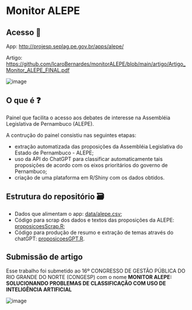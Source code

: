 # Monitor ALEPE

## Acesso 🔗
App: http://projesp.seplag.pe.gov.br/apps/alepe/

Artigo: https://github.com/IcaroBernardes/monitorALEPE/blob/main/artigo/Artigo_Monitor_ALEPE_FINAL.pdf

![image](https://github.com/IcaroBernardes/monitorALEPE/assets/7217965/96b39b1e-f4fa-4604-9bd1-ff7fecad2f90)

## O que é ❓
Painel que facilita o acesso aos debates de interesse na Assembléia Legislativa de Pernambuco (ALEPE).

A contrução do painel consistiu nas seguintes etapas:
- extração automatizada das proposições da Assembléia Legislativa do Estado de Pernambuco - ALEPE;
- uso da API do ChatGPT para classificar automaticamente tais proposições de acordo com os eixos prioritários do governo de Pernambuco;
- criação de uma plataforma em R/Shiny com os dados obtidos.

## Estrutura do repositório 🗃️
- Dados que alimentam o app: [data/alepe.csv](https://github.com/IcaroBernardes/monitorALEPE/blob/main/data/alepe.csv);
- Código para scrap dos dados e textos das proposições da ALEPE: [proposicoesScrap.R](https://github.com/IcaroBernardes/monitorALEPE/blob/main/proposicoesScrap.R);
- Código para produção de resumo e extração de temas através do chatGPT: [proposicoesGPT.R](https://github.com/IcaroBernardes/monitorALEPE/blob/main/proposicoesGPT.R).

## Submissão de artigo
Esse trabalho foi submetido ao 16º CONGRESSO DE GESTÃO PÚBLICA DO RIO GRANDE DO NORTE (CONGESP) com o nome **MONITOR ALEPE: SOLUCIONANDO PROBLEMAS DE CLASSIFICAÇÃO COM USO DE INTELIGÊNCIA ARTIFICIAL**

![image](https://github.com/IcaroBernardes/monitorALEPE/assets/7217965/1cd0369d-2e45-455b-8857-efd255cc0f7c)
